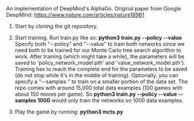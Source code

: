 An implementation of DeepMind's AlphaGo. Original paper from Google DeepMind: https://www.nature.com/articles/nature16961


1. Start by cloning the git repository.

2. Start training. Run train.py like so:
**python3 train.py --policy --value**
Specify both "--policy" and "--value" to train both networks since we need both to be trained for our Monte Carlo tree search algorithm to work. After training (which might take a while), the parameters will be saved to 'policy_network_model.pth' and 'value_network_model.pth'). Training has to reach the complete end for the parameters to be saved (do not stop while it's in the middle of training). Optionally, you can specify a "--samples <some number>" to train on a smaller portion of the data set. The repo comes with around 15,000 total data examples (100 games with about 150 moves per game). So **python3 train.py --policy --value --samples 1000** would only train the networks on 1000 data examples.

5. Play the game by running:
**python3 mcts.py**

